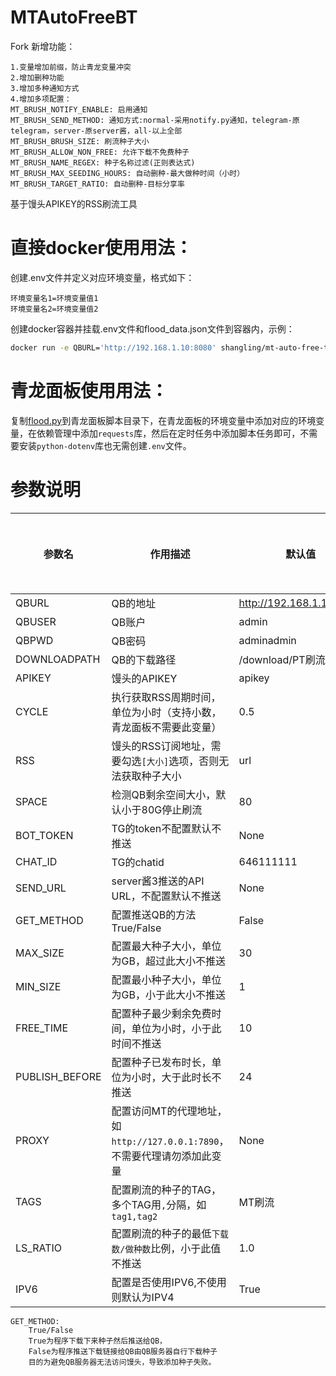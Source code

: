 # MTAutoFreeBT
Fork 新增功能：
```
1.变量增加前缀，防止青龙变量冲突
2.增加删种功能
3.增加多种通知方式
4.增加多项配置：
MT_BRUSH_NOTIFY_ENABLE: 启用通知
MT_BRUSH_SEND_METHOD: 通知方式:normal-采用notify.py通知，telegram-原telegram，server-原server酱，all-以上全部
MT_BRUSH_BRUSH_SIZE: 刷流种子大小
MT_BRUSH_ALLOW_NON_FREE: 允许下载不免费种子
MT_BRUSH_NAME_REGEX: 种子名称过滤(正则表达式)
MT_BRUSH_MAX_SEEDING_HOURS: 自动删种-最大做种时间（小时）
MT_BRUSH_TARGET_RATIO: 自动删种-目标分享率
```
基于馒头APIKEY的RSS刷流工具

# 直接docker使用用法：
创建.env文件并定义对应环境变量，格式如下：
```
环境变量名1=环境变量值1
环境变量名2=环境变量值2
```
创建docker容器并挂载.env文件和flood_data.json文件到容器内，示例：
```bash
docker run -e QBURL='http://192.168.1.10:8080' shangling/mt-auto-free-to-qb:latest -v ./flood_data.json:/app/flood_data.json -v ./.env:/app/.env
```

# 青龙面板使用用法：
复制[flood.py](./app/flood.py)到青龙面板脚本目录下，在青龙面板的环境变量中添加对应的环境变量，在依赖管理中添加`requests`库，然后在定时任务中添加脚本任务即可，不需要安装`python-dotenv`库也无需创建`.env`文件。

# 参数说明

| 参数名            | 作用描述                                              | 默认值                      | 是否可为空 |
|----------------|---------------------------------------------------|--------------------------|-------|
| QBURL          | QB的地址                                             | http://192.168.1.10:8080 | 否     |
| QBUSER         | QB账户                                              | admin                    | 否     |
| QBPWD          | QB密码                                              | adminadmin               | 否     |
| DOWNLOADPATH   | QB的下载路径                                           | /download/PT刷流           | 否     |
| APIKEY         | 馒头的APIKEY                                         | apikey                   | 否     |
| CYCLE          | 执行获取RSS周期时间，单位为小时（支持小数，青龙面板不需要此变量）                | 0.5                     | 是     |
| RSS            | 馒头的RSS订阅地址，需要勾选`[大小]`选项，否则无法获取种子大小                | url                      | 否     |
| SPACE          | 检测QB剩余空间大小，默认小于80G停止刷流                            | 80                       | 是     |
| BOT_TOKEN      | TG的token不配置默认不推送                                  | None                | 是     |
| CHAT_ID        | TG的chatid                                         | 646111111                | 是     |
| SEND_URL       | server酱3推送的API URL，不配置默认不推送                       |None| 是     |
| GET_METHOD     | 配置推送QB的方法   True/False                            | False                    | 是     |
| MAX_SIZE       | 配置最大种子大小，单位为GB，超过此大小不推送                           | 30                       | 是     |
| MIN_SIZE       | 配置最小种子大小，单位为GB，小于此大小不推送                           | 1                        | 是     |
| FREE_TIME      | 配置种子最少剩余免费时间，单位为小时，小于此时间不推送                       | 10                       | 是     |
| PUBLISH_BEFORE | 配置种子已发布时长，单位为小时，大于此时长不推送                          | 24                       | 是     |
| PROXY          | 配置访问MT的代理地址，如`http://127.0.0.1:7890`，不需要代理请勿添加此变量 | None                     | 是     |
| TAGS           | 配置刷流的种子的TAG，多个TAG用`,`分隔，如`tag1,tag2`              | MT刷流                   | 是     |
| LS_RATIO       | 配置刷流的种子的最低`下载数/做种数`比例，小于此值不推送                     | 1.0                      | 是     |
|IPV6| 配置是否使用IPV6,不使用则默认为IPV4                            |True|是|



```
GET_METHOD:
    True/False
    True为程序下载下来种子然后推送给QB，
    False为程序推送下载链接给QB由QB服务器自行下载种子
    目的为避免QB服务器无法访问馒头，导致添加种子失败。
```
